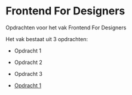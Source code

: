 # Frontend For Designers
Opdrachten voor het vak Frontend For Designers

Het vak bestaat uit 3 opdrachten:
- Opdracht 1
- Opdracht 2
- Opdracht 3


- [Opdracht 1](https://github.com/Mohammed1967/Frontend-For-Designers/tree/master/Opdracht1)
